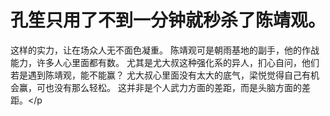 # 孔笙只用了不到一分钟就秒杀了陈靖观。
这样的实力，让在场众人无不面色凝重。
陈靖观可是朝雨基地的副手，他的作战能力，许多人心里面都有数。
尤其是尤大叔这种强化系的异人，扪心自问，他们若是遇到陈靖观，能不能赢？
尤大叔心里面没有太大的底气，梁悦觉得自己有机会赢，可也没有那么轻松。
这并非是个人武力方面的差距，而是头脑方面的差距。</p

